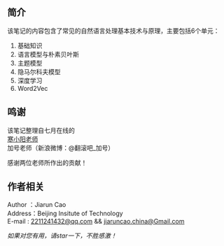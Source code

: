 ## 简介
该笔记的内容包含了常见的自然语言处理基本技术与原理，主要包括6个单元：
1. 基础知识
2. 语言模型与朴素贝叶斯
3. 主题模型
4. 隐马尔科夫模型
5. 深度学习
6. Word2Vec

## 鸣谢  
该笔记整理自七月在线的  
[寒小阳老师](https://blog.csdn.net/han_xiaoyang)  
加号老师（新浪微博：@翻滚吧_加号）  
  
  
  
感谢两位老师所作出的贡献！
## 作者相关
Author ：Jiarun Cao    
Address：Beijing Insitute of Technology  
E-mail : 2211241432@qq.com && jiaruncao.china@Gmail.com  
  
  
  
*如果对您有用，请star一下，不胜感激！*
